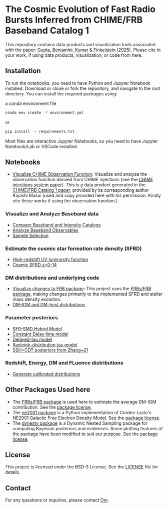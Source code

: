 
# The Cosmic Evolution of Fast Radio Bursts Inferred from CHIME/FRB Baseband Catalog 1

This repository contains data products and visualization tools associated with the paper: [Gupta, Beniamini, Kumar & Finkelstein (2025)](https://arxiv.org/abs/2501.09810). Please cite in your work, if using data products, visualization, or code from here.

## Installation

To run the notebooks, you need to have Python and Jupyter Notebook installed. Download or clone or fork the repository, and navigate to the root directory. You can install the required packages using:

a conda environment file
```bash
conda env create -f environment.yml
```

or

```bash
pip install -r requirements.txt
```

Most files are interactive Jupyter Notebooks, so you need to have Jupyter Notebook/Lab or VSCode installed.

## Notebooks

- [Visualize CHIME Observation Function](./vis_obsfunc.ipynb): Visualize and analyze the observation function derived from CHIME injections (see the [CHIME injections system paper](https://arxiv.org/abs/2206.14079)). This is a data product generated in the [CHIME/FRB Catalog 1 paper](https://arxiv.org/abs/2106.04352), provided by its corresponding author Kiyoshi Masui (used and copy provided here with his permission. Kindly cite these works if using the observation function.)

### Visualize and Analyze Baseband data
- [Compare Baseband and Intensity Catalogs](./baseband_compare.ipynb)
- [Analyze Baseband Observables](./dm_flu_snr_analysis.ipynb)
- [Sample Selection](./sample_selection.ipynb)

### Estimate the cosmic star formation rate density (SFRD)
- [High-redshift UV luminosity function](./uvlf_dpl.ipynb)
- [Cosmic SFRD z=0-14](./sfrd_compute.ipynb)

### DM distributions and underlying code
- [Visualize changes to FRB package](./calibrate_macigm.ipynb): This project uses the [FRBs/FRB package](https://github.com/FRBs/FRB), making changes primarily to the implemented SFRD and stellar mass density evolution.
- [DM-IGM and DM-host distributions](./dm_distn.ipynb)

### Parameter posteriors
- [SFR-SMD Hybrid Model](./DMnF_mcmc_agEf.ipynb)
- [Constant Delay time model](./DMnF_mcmc_agEt.ipynb)
- [Delayed-tau model](./DMnF_nestsamp_dtau.ipynb)
- [Rayleigh-distribution tau model](./DMnF_nestsamp_raytau.ipynb)
- [SSH+CDT posteriors from Zhang+21](./DMnF_zhang_mcmc.ipynb)

### Redshift, Energy, DM and FLuence distributions
- [Generate calibrated distributions](./DMnF_compare_zevol.ipynb)

## Other Packages Used here

- The [FRBs/FRB package](https://github.com/FRBs/FRB) is used here to estimate the average DM-IGM contribution. See the [package license](./frb/LICENSE).
- The [ne2001 package](https://github.com/FRBs/ne2001) is a Python implementation of Cordes-Lazio's NE2001 Galactic Free Electron Density Model. See the [package license](./ne2001/LICENSE).
- The [dynesty package](https://github.com/joshspeagle/dynesty) is a Dynamic Nested Sampling package for computing Bayesian posteriors and evidences. Some plotting features of the package have been modified to suit our purpose. See the [package license](./dynestymod/LICENSE).

## License

This project is licensed under the BSD-3 License. See the [LICENSE](./LICENSE) file for details.

## Contact

For any questions or inquiries, please contact [Om](mailto:omgupta@utexas.edu).
